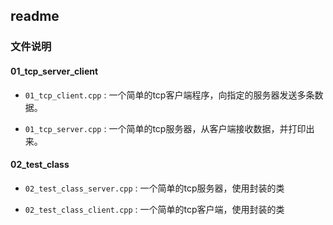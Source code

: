 ## readme

### 文件说明

#### 01_tcp_server_client

* `01_tcp_client.cpp` : 一个简单的tcp客户端程序，向指定的服务器发送多条数据。

* `01_tcp_server.cpp` : 一个简单的tcp服务器，从客户端接收数据，并打印出来。

#### 02_test_class

* `02_test_class_server.cpp` : 一个简单的tcp服务器，使用封装的类

* `02_test_class_client.cpp` : 一个简单的tcp客户端，使用封装的类